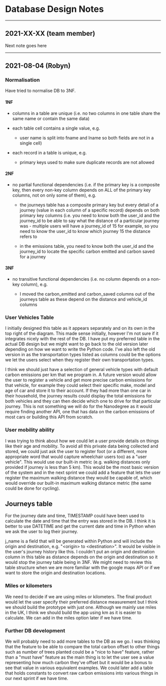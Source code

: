 # Database Design Notes

-------------------------------------------------------------------------------
## 2021-XX-XX (team member)
Next note goes here


-------------------------------------------------------------------------------
## 2021-08-04 (Robyn)

### Normalisation
Have tried to normalise DB to 3NF.

#### 1NF
* columns in a table are unique (i.e. no two columns in one table share the 
same name or contain the same data)  

* each table cell contains a single value, e.g.  
  * user name is split into fname and lname so both fields are not in a single 
cell)  

* each record in a table is unique, e.g.  
  * primary keys used to make sure duplicate records are not allowed  

#### 2NF
* no partial functional dependencies (i.e. if the primary key is a composite 
key, then every non-key column depends on ALL of the primary key columns, not 
on only some of them), e.g.  

  * the journeys table has a composite primary key but every detail of a 
journey (value in each column of a specific record) depends on both primary key 
columns (i.e. you need to know both the user_id and the journey_id to be able 
to say what the distance of a particular journey was - multiple users will 
have a journey_id of 15 for example, so you need to know the user_id to know 
which journey 15 the distance refers to  

  * in the emissions table, you need to know both the user_id and the 
journey_id to locate the specific carbon emitted and carbon saved for a journey  


#### 3NF
* no transitive functional dependencies (i.e. no column depends on a non-key 
column), e.g.  

  * I moved the carbon_emitted and carbon_saved columns out of the journeys 
table as these depend on the distance and vehicle_id columns  


### User Vehicles Table
I initially designed this table as it appears separately and on its own in the 
top right of the diagram. This made sense initially, however I'm not sure if it 
integrates nicely with the rest of the DB. I have put my preferred table in the 
actual DB design but we might want to go back to the old version later 
depending on how we want to write the Python code. I've also left the old 
version in as the transportation types listed as columns could be the options 
we let the users select when they register their own transportation types.  

I think we should just have a selection of general vehicle types with default 
carbon emissions per km that we program in. A future version would allow the 
user to register a vehicle and get more precise carbon emissions for that 
vehicle, for example they could select their specific make, model and age of 
car and store it to their account. If they had more than one car in their 
household, the journey results could display the total emissions for both 
vehicles and they can then decide which one to drive for that particular 
journey. This is not something we will do for the Nanodegree as it would 
require finding another API, one that has data on the carbon emissions of most 
cars or building this API from scratch.


### User mobility ability
I was trying to think about how we could let a user provide details on things 
like their age and mobility. To avoid all this private data being collected and 
stored, we could just ask the user to register foot (or a different, more 
appropriate word that would capture wheelchair users too) as a "user vehicle". 
This would use our built-in metric (e.g. walking distances only provided if 
journey is less than 5 km). This would be the most basic version of the system 
and in the next sprint we could add a feature that lets the user register the 
maximum walking distance they would be capable of, which would override our 
built-in maximum walking distance metric (the same could be done for cycling).


## Journeys table
For the journey date and time, TIMESTAMP could have been used to calculate the 
date and time that the entry was stored in the DB. I think it is better to use 
DATETIME and get the current date and time in Python when we ask the user to 
log their journey.  

j_name is a field that will be generated within Python and will include the 
origin and destination, e.g. "\<origin> to \<destination>". It would be visible 
in the user's journey history like this. I couldn't put an origin and 
destination column in this table as distance depends on the origin and 
destination so it would stop the journey table being in 3NF. We might need to 
review this table structure when we are more familiar with the google maps API 
or if we want to store the origin and destination locations.


### Miles or kilometers
We need to decide if we are using miles or kilometers. The final product would 
let the user specify their preferred distance measurement but I think we should 
build the prototype with just one. Although we mainly use miles in the UK, I 
think we should build the app using km as it is easier to calculate. We can 
add in the miles option later if we have time.  


### Further DB development
We will probably need to add more tables to the DB as we go. I was thinking 
that the feature to be able to compare the total carbon offset to other things 
such as number of trees planted could be a "nice to have" feature, rather than 
a "must have" feature as the main thing is to let the user see a value 
representing how much carbon they've offset but it would be a bonus to see that 
value in various equivalent examples. We could later add a table that holds 
constants to convert raw carbon emissions into various things in our next 
sprint if we have time.
